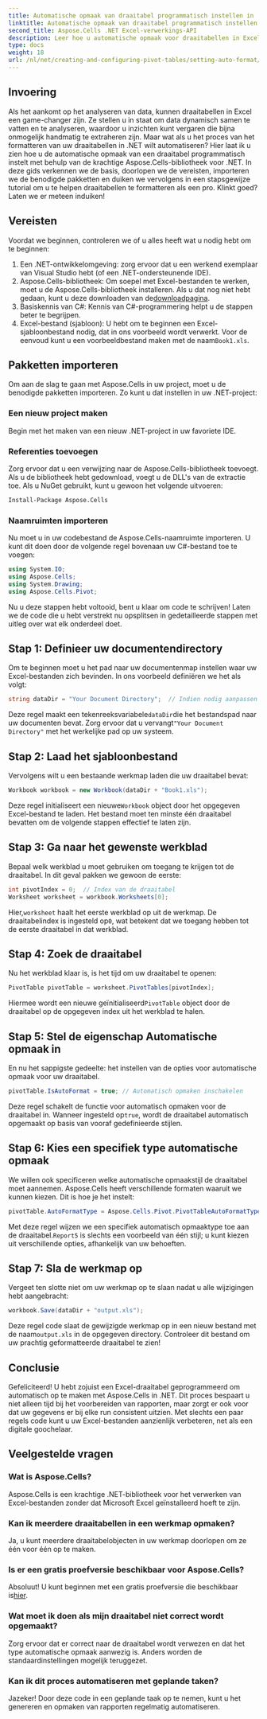```yaml
---
title: Automatische opmaak van draaitabel programmatisch instellen in .NET
linktitle: Automatische opmaak van draaitabel programmatisch instellen in .NET
second_title: Aspose.Cells .NET Excel-verwerkings-API
description: Leer hoe u automatische opmaak voor draaitabellen in Excel programmatisch instelt met Aspose.Cells voor .NET in deze gedetailleerde stapsgewijze zelfstudie.
type: docs
weight: 18
url: /nl/net/creating-and-configuring-pivot-tables/setting-auto-format/
---
```

## Invoering
Als het aankomt op het analyseren van data, kunnen draaitabellen in Excel een game-changer zijn. Ze stellen u in staat om data dynamisch samen te vatten en te analyseren, waardoor u inzichten kunt vergaren die bijna onmogelijk handmatig te extraheren zijn. Maar wat als u het proces van het formatteren van uw draaitabellen in .NET wilt automatiseren? Hier laat ik u zien hoe u de automatische opmaak van een draaitabel programmatisch instelt met behulp van de krachtige Aspose.Cells-bibliotheek voor .NET.
In deze gids verkennen we de basis, doorlopen we de vereisten, importeren we de benodigde pakketten en duiken we vervolgens in een stapsgewijze tutorial om u te helpen draaitabellen te formatteren als een pro. Klinkt goed? Laten we er meteen induiken!
## Vereisten
Voordat we beginnen, controleren we of u alles heeft wat u nodig hebt om te beginnen:
1. Een .NET-ontwikkelomgeving: zorg ervoor dat u een werkend exemplaar van Visual Studio hebt (of een .NET-ondersteunende IDE).
2.  Aspose.Cells-bibliotheek: Om soepel met Excel-bestanden te werken, moet u de Aspose.Cells-bibliotheek installeren. Als u dat nog niet hebt gedaan, kunt u deze downloaden van de[downloadpagina](https://releases.aspose.com/cells/net/).
3. Basiskennis van C#: Kennis van C#-programmering helpt u de stappen beter te begrijpen.
4.  Excel-bestand (sjabloon): U hebt om te beginnen een Excel-sjabloonbestand nodig, dat in ons voorbeeld wordt verwerkt. Voor de eenvoud kunt u een voorbeeldbestand maken met de naam`Book1.xls`.
## Pakketten importeren
Om aan de slag te gaan met Aspose.Cells in uw project, moet u de benodigde pakketten importeren. Zo kunt u dat instellen in uw .NET-project:
### Een nieuw project maken
Begin met het maken van een nieuw .NET-project in uw favoriete IDE. 
### Referenties toevoegen
Zorg ervoor dat u een verwijzing naar de Aspose.Cells-bibliotheek toevoegt. Als u de bibliotheek hebt gedownload, voegt u de DLL's van de extractie toe. Als u NuGet gebruikt, kunt u gewoon het volgende uitvoeren:
```bash
Install-Package Aspose.Cells
```
### Naamruimten importeren
Nu moet u in uw codebestand de Aspose.Cells-naamruimte importeren. U kunt dit doen door de volgende regel bovenaan uw C#-bestand toe te voegen:
```csharp
using System.IO;
using Aspose.Cells;
using System.Drawing;
using Aspose.Cells.Pivot;
```
Nu u deze stappen hebt voltooid, bent u klaar om code te schrijven!
Laten we de code die u hebt verstrekt nu opsplitsen in gedetailleerde stappen met uitleg over wat elk onderdeel doet. 
## Stap 1: Definieer uw documentendirectory
Om te beginnen moet u het pad naar uw documentenmap instellen waar uw Excel-bestanden zich bevinden. In ons voorbeeld definiëren we het als volgt:
```csharp
string dataDir = "Your Document Directory";  // Indien nodig aanpassen
```
 Deze regel maakt een tekenreeksvariabele`dataDir`die het bestandspad naar uw documenten bevat. Zorg ervoor dat u vervangt`"Your Document Directory"` met het werkelijke pad op uw systeem.
## Stap 2: Laad het sjabloonbestand
Vervolgens wilt u een bestaande werkmap laden die uw draaitabel bevat:
```csharp
Workbook workbook = new Workbook(dataDir + "Book1.xls");
```
 Deze regel initialiseert een nieuwe`Workbook` object door het opgegeven Excel-bestand te laden. Het bestand moet ten minste één draaitabel bevatten om de volgende stappen effectief te laten zijn.
## Stap 3: Ga naar het gewenste werkblad
Bepaal welk werkblad u moet gebruiken om toegang te krijgen tot de draaitabel. In dit geval pakken we gewoon de eerste:
```csharp
int pivotIndex = 0;  // Index van de draaitabel
Worksheet worksheet = workbook.Worksheets[0];
```
 Hier,`worksheet` haalt het eerste werkblad op uit de werkmap. De draaitabelindex is ingesteld op`0`, wat betekent dat we toegang hebben tot de eerste draaitabel in dat werkblad.
## Stap 4: Zoek de draaitabel
Nu het werkblad klaar is, is het tijd om uw draaitabel te openen:
```csharp
PivotTable pivotTable = worksheet.PivotTables[pivotIndex];
```
 Hiermee wordt een nieuwe geïnitialiseerd`PivotTable` object door de draaitabel op de opgegeven index uit het werkblad te halen.
## Stap 5: Stel de eigenschap Automatische opmaak in
En nu het sappigste gedeelte: het instellen van de opties voor automatische opmaak voor uw draaitabel.
```csharp
pivotTable.IsAutoFormat = true; // Automatisch opmaken inschakelen
```
 Deze regel schakelt de functie voor automatisch opmaken voor de draaitabel in. Wanneer ingesteld op`true`, wordt de draaitabel automatisch opgemaakt op basis van vooraf gedefinieerde stijlen.
## Stap 6: Kies een specifiek type automatische opmaak
We willen ook specificeren welke automatische opmaakstijl de draaitabel moet aannemen. Aspose.Cells heeft verschillende formaten waaruit we kunnen kiezen. Dit is hoe je het instelt:
```csharp
pivotTable.AutoFormatType = Aspose.Cells.Pivot.PivotTableAutoFormatType.Report5;
```
 Met deze regel wijzen we een specifiek automatisch opmaaktype toe aan de draaitabel.`Report5` is slechts een voorbeeld van één stijl; u kunt kiezen uit verschillende opties, afhankelijk van uw behoeften. 
## Stap 7: Sla de werkmap op
Vergeet ten slotte niet om uw werkmap op te slaan nadat u alle wijzigingen hebt aangebracht:
```csharp
workbook.Save(dataDir + "output.xls");
```
 Deze regel code slaat de gewijzigde werkmap op in een nieuw bestand met de naam`output.xls` in de opgegeven directory. Controleer dit bestand om uw prachtig geformatteerde draaitabel te zien!
## Conclusie
Gefeliciteerd! U hebt zojuist een Excel-draaitabel geprogrammeerd om automatisch op te maken met Aspose.Cells in .NET. Dit proces bespaart u niet alleen tijd bij het voorbereiden van rapporten, maar zorgt er ook voor dat uw gegevens er bij elke run consistent uitzien. Met slechts een paar regels code kunt u uw Excel-bestanden aanzienlijk verbeteren, net als een digitale goochelaar.
## Veelgestelde vragen
### Wat is Aspose.Cells?
Aspose.Cells is een krachtige .NET-bibliotheek voor het verwerken van Excel-bestanden zonder dat Microsoft Excel geïnstalleerd hoeft te zijn.
### Kan ik meerdere draaitabellen in een werkmap opmaken?
Ja, u kunt meerdere draaitabelobjecten in uw werkmap doorlopen om ze één voor één op te maken.
### Is er een gratis proefversie beschikbaar voor Aspose.Cells?
 Absoluut! U kunt beginnen met een gratis proefversie die beschikbaar is[hier](https://releases.aspose.com/).
### Wat moet ik doen als mijn draaitabel niet correct wordt opgemaakt?
Zorg ervoor dat er correct naar de draaitabel wordt verwezen en dat het type automatische opmaak aanwezig is. Anders worden de standaardinstellingen mogelijk teruggezet.
### Kan ik dit proces automatiseren met geplande taken?
Jazeker! Door deze code in een geplande taak op te nemen, kunt u het genereren en opmaken van rapporten regelmatig automatiseren.